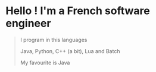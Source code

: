 # Hello ! I'm a French software engineer

> I program in this languages
> 
> Java, Python, C++ (a bit), Lua and Batch
> 
> My favourite is Java
